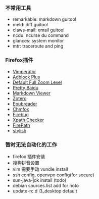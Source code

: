 ### 不常用工具
- remarkable: markdown guitool
- meld: diff guitool
- claws-mail: email guitool
- ncdu: ncurse du command
- glances: system monitor
- mtr: traceroute and ping

### Firefox插件
- [Vimperator](https://addons.mozilla.org/zh-tw/firefox/addon/vimperator)
- [Adblock Plus](https://addons.mozilla.org/zh-tw/firefox/addon/adblock-plus)
- [Default Full Zoom Level](https://addons.mozilla.org/zh-tw/firefox/addon/default-fullzoom-level)
- [Pretty Baidu](https://addons.mozilla.org/zh-tw/firefox/addon/pretty-baidu/)
- [Markdown Viewer](https://addons.mozilla.org/zh-tw/firefox/addon/markdown-viewer)
- [Zotero](https://www.zotero.org/download/)
- [Epubreader](https://addons.mozilla.org/zh-tw/firefox/addon/epubreader)
- [Chmfox](https://addons.mozilla.org/zh-tw/firefox/addon/chmfox)
- [Firebug](https://addons.mozilla.org/zh-tw/firefox/addon/firebug)
- [Xpath Checker](https://addons.mozilla.org/zh-tw/firefox/addon/xpath-checker)
- [FirePath](https://addons.mozilla.org/zh-tw/firefox/addon/firepath)
- [stylish](https://addons.mozilla.org/zh-tw/firefox/addon/stylish)

### 暂时无法自动化的工作
- firefox 插件安装
- 搜狗拼音设置
- vim 需要手动 vundle install
- ssh config, openvpn config(for secure)
- sun-java-jdk install (todo)
- debian sources.list add for noto
- update-rc.d i3_desktop default
